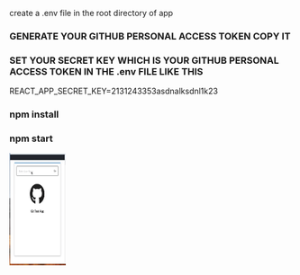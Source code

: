 create a .env file in the root directory of app

### GENERATE YOUR GITHUB PERSONAL ACCESS TOKEN COPY IT ### 

### SET YOUR SECRET KEY WHICH IS YOUR GITHUB PERSONAL ACCESS TOKEN IN THE .env FILE  LIKE THIS ###
REACT_APP_SECRET_KEY=2131243353asdnalksdnl1k23 

### npm install ###

### npm start ###

<img src="./ezgif.com-video-to-gif.gif" alt="App Video" height="200" width="100">


